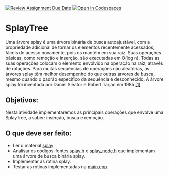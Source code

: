 [![Review Assignment Due Date](https://classroom.github.com/assets/deadline-readme-button-24ddc0f5d75046c5622901739e7c5dd533143b0c8e959d652212380cedb1ea36.svg)](https://classroom.github.com/a/VCFJHb41)
[![Open in Codespaces](https://classroom.github.com/assets/launch-codespace-7f7980b617ed060a017424585567c406b6ee15c891e84e1186181d67ecf80aa0.svg)](https://classroom.github.com/open-in-codespaces?assignment_repo_id=10976730)
# SplayTree

Uma árvore splay é uma árvore binária de busca autoajustável, com a propriedade adicional de tornar os elementos recentemente acessados, fáceis de acesso novamente, pois os mantém em sua raiz. Suas operações básicas, como remoção e inserção, são executadas em O(log n). Todas as suas operações colocam o elemento envolvido na operação na raiz, através de rotações. Para muitas sequências de operações não aleatórias, as árvores splay têm melhor desempenho do que outras árvores de busca, mesmo quando o padrão específico da sequência é desconhecido. A árvore splay foi inventada por Daniel Sleator e Robert Tarjan em 1985 [[1]](https://link.springer.com/article/10.1007/BF02579253)

## Objetivos:
Nesta atividade implementaremos as principais operações que envolve uma SplayTree, a saber: inserção, busca e remoção. 

## O que deve ser feito:
- Ler o material [splay](splay.md)
- Analisar os códigos-fontes [splay.h](splay.h) e [splay_node.h](splay_node.h) que implementam uma árvore de busca binária splay.
- Implementar as rotina splay.
- Testar as rotinas implementadas na [main.cpp](main.cpp).



  
